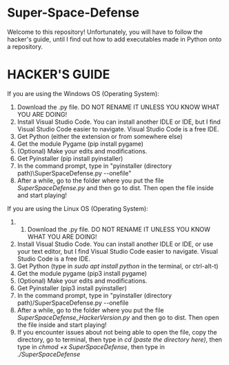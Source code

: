 # Super-Space-Defense


Welcome to this repository! Unfortunately, you will have to follow the hacker's guide, until I find out how to add executables made in Python onto a repository.


# HACKER'S GUIDE

If you are using the Windows OS (Operating System):
1. Download the .py file. DO NOT RENAME IT UNLESS YOU KNOW WHAT YOU ARE DOING!
2. Install Visual Studio Code. You can install another IDLE or IDE, but I find Visual Studio Code easier to navigate. Visual Studio Code is a free IDE.
3. Get Python (either the extension or from somewhere else)
4. Get the module Pygame (pip install pygame)
5. (Optional) Make your edits and modifications.
6. Get Pyinstaller (pip install pyinstaller)
7. In the command prompt, type in "pyinstaller (directory path)\SuperSpaceDefense.py --onefile"
8. After a while, go to the folder where you put the file *SuperSpaceDefense.py* and then go to dist. Then open the file inside and start playing!

If you are using the Linux OS (Operating System):
1. 1. Download the .py file. DO NOT RENAME IT UNLESS YOU KNOW WHAT YOU ARE DOING!
2. Install Visual Studio Code. You can install another IDLE or IDE, or use your text editor, but I find Visual Studio Code easier to navigate. Visual Studio Code is a free IDE.
3. Get Python (type in *sudo apt install python* in the terminal, or ctrl-alt-t)
4. Get the module pygame (pip3 install pygame)
5. (Optional) Make your edits and modifications.
6. Get Pyinstaller (pip3 install pyinstaller)
7. In the command prompt, type in "pyinstaller (directory path)/SuperSpaceDefense.py --onefile
8. After a while, go to the folder where you put the file *SuperSpaceDefense_HackerVersion.py* and then go to dist. Then open the file inside and start playing!
9. If you encounter issues about not being able to open the file, copy the directory, go to terminal, then type in *cd (paste the directory here)*, then type in *chmod +x SuperSpaceDefense*, then type in *./SuperSpaceDefense*
